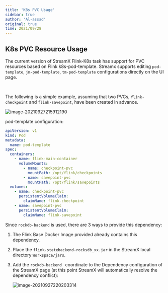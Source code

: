 ```yaml
---
title: 'K8s PVC Usage'
sidebar: true
author: 'Al-assad'
original: true
time: 2021/09/28
---
```


## K8s PVC Resource Usage

The current version of StreamX Flink-K8s task has support for PVC resources based on Flink k8s-pod-template. Streamx supports editing `pod-template`, `jm-pod-template`, `tm-pod-template` configurations directly on the UI page.

<br/>

The following is a simple example, assuming that two PVCs, `flink-checkpoint` and `flink-savepoint`, have been created in advance.

![image-20210927215912190](http://assets.streamxhub.com/k8s_pvc.png)

pod-template configuration:

```yaml
apiVersion: v1
kind: Pod
metadata:
  name: pod-template
spec:
  containers:
    - name: flink-main-container
      volumeMounts:
        - name: checkpoint-pvc
          mountPath: /opt/flink/checkpoints
        - name: savepoint-pvc
          mountPath: /opt/flink/savepoints
  volumes:
    - name: checkpoint-pvc
      persistentVolumeClaim:
        claimName: flink-checkpoint
    - name: savepoint-pvc
      persistentVolumeClaim:
        claimName: flink-savepoint
```

Since `rockdb-backend` is used, there are 3 ways to provide this dependency:

1. The Flink Base Docker Image provided already contains this dependency.

2. Place the `flink-statebackend-rocksdb_xx.jar` in the StreamX local directory `Workspace/jars`.

3. Add the `rockdb-backend ` coordinate to the Dependency configuration of the StreamX page (at this point StreamX will automatically resolve the dependency conflict):

   ![image-20210927220203314](http://assets.streamxhub.com/rocksdb_dependency.png)

